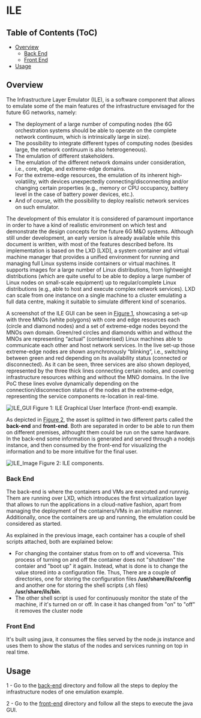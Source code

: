 # ILE

## Table of Contents (ToC)
<!--ts-->
   * [Overview](#Overview)
      * [Back End](#Back-End)
      * [Front End](#Front-End)
   * [Usage](#Usage)
<!--te-->

## Overview

The Infrastructure Layer Emulator (ILE), is a software component that allows to emulate some of the main features of the infrastructure envisaged for the future 6G networks, namely:
- The deployment of a large number of computing nodes (the 6G orchestration systems should be able to operate on the complete network continuum, which is intrinsically large in size).
- The possibility to integrate different types of computing nodes (besides large, the network continuum is also heterogeneous).
- The emulation of different stakeholders.
- The emulation of the different network domains under consideration, i.e., core, edge, and extreme-edge domains.
- For the extreme-edge resources, the emulation of its inherent high-volatility, with devices unexpectedly connecting/disconnecting and/or changing certain properties (e.g., memory or CPU occupancy, battery level in the case of battery power devices, etc.).
- And of course, with the possibility to deploy realistic network services on such emulator.

The development of this emulator it is considered of paramount importance in order to have a kind of realistic environment on which test and demonstrate the design concepts for the future 6G M&O systems. Although still under development, an early version is already available while this document is written, with most of the features described before. Its implementation is based on the LXD [LXD], a system container and virtual machine manager that provides a unified environment for running and managing full Linux systems inside containers or virtual machines. It supports images for a large number of Linux distributions, from lightweight distributions (which are quite useful to be able to deploy a large number of Linux nodes on small-scale equipment) up to regular/complete Linux distributions (e.g., able to host and execute complex network services). LXD can scale from one instance on a single machine to a cluster emulating a full data centre, making it suitable to simulate different kind of scenarios.

A screenshot of the ILE GUI can be seen in [Figure 1](#ILEGUI), showcasing a set-up with three MNOs (white polygons) with core and edge resources each (circle and diamond nodes) and a set of extreme-edge nodes beyond the MNOs own domain. Green/red circles and diamonds within and without the MNOs are representing “actual” (containerised) Linux machines able to communicate each other and host network services. In the live set-up those extreme-edge nodes are shown asynchronously “blinking”, i.e., switching between green and red depending on its availability status (connected or disconnected). As it can be seen, three services are also shown deployed, represented by the three thick lines connecting certain nodes, and covering infrastructure resources withing and without the MNO domains. In the live PoC these lines evolve dynamically depending on the connection/disconnection status of the nodes at the extreme-edge, representing the service components re-location in real-time.

![ILE_GUI](../../docs/ILE_GUI.png)
<a name="ILEGUI">Figure 1</a>: ILE Graphical User Interface (front-end) example.

As depicted in [Figure 2](#ILEcomponents), the asset is splitted in two different parts called the **back-end** and **front-end**. Both are separated in order to be able to run them on different premises, althought them could be run on the same hardware. In the back-end some information is generated and served through a nodejs instance, and then consumed by the front-end for visualizing the information and to be more intuitive for the final user.

![ILE_Image](../../docs/ILE_Image.png)
<a name="ILEcomponents">Figure 2</a>: ILE components.

### Back End

The back-end is where the containers and VMs are executed and runnnig. Them are running over LXD, which introduces the first virtualization layer that allows to run the applications in a cloud-native fashion, apart from managing the deployment of the containers/VMs in an intuitive manner. Additionally, once the containers are up and running, the emulation could be considered as started.

As explained in the previous image, each container has a couple of shell scripts attached, both are explained below:
- For changing the container status from on to off and viceversa. This process of turning on and off the container does not "shutdown" the contaier and "boot up" it again. Instead, what is done is to change the value stored into a configuration file. Thus, There are a couple of directories, one for storing the configuration files **/usr/share/ils/config** and another one for storing the shell scripts (.sh files) **/usr/share/ils/bin**. 
- The other shell script is used for continuously monitor the state of the machine, if it's turned on or off. In case it has changed from "on" to "off" it removes the cluster node
 

### Front End

It's built using java, it consumes the files served by the node.js instance and uses them to show the status of the nodes and services running on top in real time.

## Usage

1 - Go to the [back-end](https://github.gsissc.myatos.net/GLB-BDS-ETSN-SNS/DECENTRALIZED-CONTINUUM-ORCHESTRATION/tree/develop/ILE/LXD_Container_Approach/back-end) directory and follow all the steps to deploy the infrastructure nodes of one emulation example.

2 - Go to the [front-end](https://github.gsissc.myatos.net/GLB-BDS-ETSN-SNS/DECENTRALIZED-CONTINUUM-ORCHESTRATION/tree/develop/ILE/LXD_Container_Approach/front-end) directory and follow all the steps to execute the java GUI.
